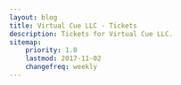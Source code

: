 ```yaml
---
layout: blog
title: Virtual Cue LLC - Tickets
description: Tickets for Virtual Cue LLC.
sitemap:
    priority: 1.0
    lastmod: 2017-11-02
    changefreq: weekly
---
```

